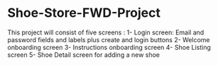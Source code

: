 # Shoe-Store-FWD-Project
This project will consist of five screens :
1- Login screen: Email and password fields and labels plus create and login buttons
2- Welcome onboarding screen
3- Instructions onboarding screen
4- Shoe Listing screen
5- Shoe Detail screen for adding a new shoe
